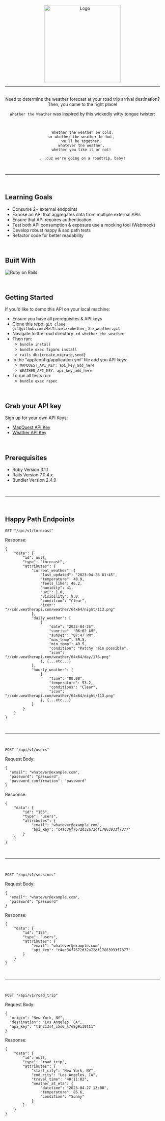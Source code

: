 
<div align="center">
 <img src="https://user-images.githubusercontent.com/116964982/235387042-3de64347-a359-409e-a849-868e9eb74fe9.jpeg" alt="Logo" width="250" height="250">

<br>

---
<br>
Need to determine the weather forecast at your road trip arrival destination?
Then, you came to the right place! 

`Whether the Weather` was inspired by this wickedly witty tongue twister:

<br>
 
```
Whether the weather be cold,
or whether the weather be hot, 
we'll be together, 
whatever the weather, 
whether you like it or not! 

...cuz we're going on a roadtrip, baby!
```
</div>
<br>

---
<br>

## Learning Goals

- Consume 2+ external endpoints
- Expose an API that aggregates data from multiple external APIs
- Ensure that API requires authentication
- Test both API consumption & exposure use a mocking tool (Webmock)
- Develop robust happy & sad path tests 
- Refactor code for better readability

<br>

## Built With
![Ruby on Rails](https://img.shields.io/badge/Ruby_on_Rails-CC0000?style=for-the-badge&logo=ruby-on-rails&logoColor=white)


<br>

## Getting Started

If you'd like to demo this API on your local machine:
- Ensure you have all prerequisites & API keys
- Clone this repo: `git clone git@github.com:MelTravelz/whether_the_weather.git`
- Navigate to the rood directory: `cd whether_the_weather`
- Then run:
    - `bundle install`
    - `bundle exec figaro install`
    - `rails db:{create,migrate,seed}`
- In the "app/config/application.yml' file add you API keys:
    - `MAPQUEST_API_KEY: api_key_add_here`
    - `WEATHER_API_KEY: api_key_add_here`
- To run all tests run:
    - `bundle exec rspec` 


<br>

## Grab your API key

Sign up for your own API Keys:
- [MapQuest API Key](https://developer.mapquest.com/user/login/sign-up)
- [Weather API Key](https://www.weatherapi.com/signup.aspx)


<br>

## Prerequisites

- Ruby Version 3.1.1
- Rails Version 7.0.4.x
- Bundler Version 2.4.9

<br>

---
<br>

## Happy Path Endpoints

`GET "/api/v1/forecast"`

Response:
```
{
    "data": {
        "id": null,
        "type": "forecast",
        "attributes": {
            "current_weather": {
                "last_updated": "2023-04-26 01:45",
                "temperature": 48.9,
                "feels_like": 46.2,
                "humidity": 41,
                "uvi": 1.0,
                "visibility": 9.0,
                "condition": "Clear",
                "icon": "//cdn.weatherapi.com/weather/64x64/night/113.png"
            },
            "daily_weather": [
                {
                    "date": "2023-04-26",
                    "sunrise": "06:02 AM",
                    "sunset": "07:47 PM",
                    "max_temp": 59.5,
                    "min_temp": 49.5,
                    "condition": "Patchy rain possible",
                    "icon": "//cdn.weatherapi.com/weather/64x64/day/176.png"
                }, {...etc...}
            ],
            "hourly_weather": [
                {
                    "time": "00:00",
                    "temperature": 53.2,
                    "conditions": "Clear",
                    "icon": "//cdn.weatherapi.com/weather/64x64/night/113.png"
                }, {...etc...}
            ]
        }
    }
}
```

<br>
<hr>
<br>

`POST "/api/v1/users"`

Request Body:
```
{
  "email": "whatever@example.com",
  "password": "password",
  "password_confirmation": "password"
}
```
Response:
```
{
    "data": {
        "id": "155",
        "type": "users",
        "attributes": {
            "email": "whatever@example.com",
            "api_key": "c4ac36f7672d32a72df17863933f7377"
        }
    }
}
```

<br>
<hr>
<br>

`POST "/api/v1/sessions"`

Request Body:
```
{
  "email": "whatever@example.com",
  "password": "password"
}
```
Response:
```
{
    "data": {
        "id": "155",
        "type": "users",
        "attributes": {
            "email": "whatever@example.com",
            "api_key": "c4ac36f7672d32a72df17863933f7377"
        }
    }
}
```

<br>
<hr>
<br>

`POST "/api/v1/road_trip"`

Request Body:
```
{
  "origin": "New York, NY",
  "destination": "Los Angeles, CA",
  "api_key": "t1h2i3s4_i5s6_l7e8g9i10t11"
}
```
Response: 
```
{
    "data": {
        "id": null,
        "type": "road_trip",
        "attributes": {
            "start_city": "New York, NY",
            "end_city": "Los Angeles, CA",
            "travel_time": "40:11:02",
            "weather_at_eta": {
                "datetime": "2023-04-27 13:00",
                "temperature": 85.6,
                "condition": "Sunny"
            }
        }
    }
}
```
